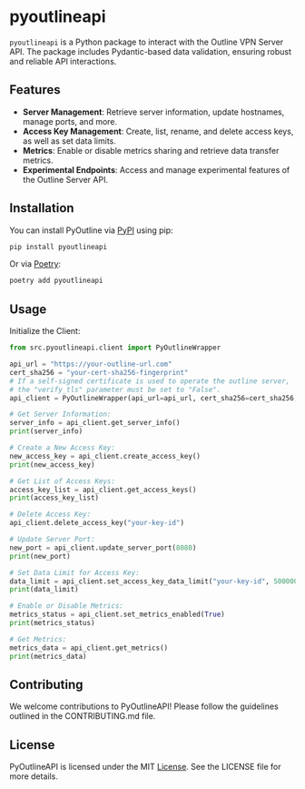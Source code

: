 # pyoutlineapi

`pyoutlineapi` is a Python package to interact with the Outline VPN Server API. The package includes Pydantic-based
data validation, ensuring robust and reliable API interactions.

## Features

- **Server Management**: Retrieve server information, update hostnames, manage ports, and more.
- **Access Key Management**: Create, list, rename, and delete access keys, as well as set data limits.
- **Metrics**: Enable or disable metrics sharing and retrieve data transfer metrics.
- **Experimental Endpoints**: Access and manage experimental features of the Outline Server API.

## Installation

You can install PyOutline via [PyPI](https://pypi.org/project/pyoutlineapi/) using pip:

```bash
pip install pyoutlineapi
```

Or via [Poetry](https://python-poetry.org/):

```bash
poetry add pyoutlineapi
```

## Usage

Initialize the Client:

```python
from src.pyoutlineapi.client import PyOutlineWrapper

api_url = "https://your-outline-url.com"
cert_sha256 = "your-cert-sha256-fingerprint"
# If a self-signed certificate is used to operate the outline server, 
# the "verify_tls" parameter must be set to "False".
api_client = PyOutlineWrapper(api_url=api_url, cert_sha256=cert_sha256, verify_tls=False)

# Get Server Information:
server_info = api_client.get_server_info()
print(server_info)

# Create a New Access Key:
new_access_key = api_client.create_access_key()
print(new_access_key)

# Get List of Access Keys:
access_key_list = api_client.get_access_keys()
print(access_key_list)

# Delete Access Key:
api_client.delete_access_key("your-key-id")

# Update Server Port:
new_port = api_client.update_server_port(8080)
print(new_port)

# Set Data Limit for Access Key:
data_limit = api_client.set_access_key_data_limit("your-key-id", 50000000)
print(data_limit)

# Enable or Disable Metrics:
metrics_status = api_client.set_metrics_enabled(True)
print(metrics_status)

# Get Metrics:
metrics_data = api_client.get_metrics()
print(metrics_data)
```

## Contributing

We welcome contributions to PyOutlineAPI! Please follow the guidelines outlined in the CONTRIBUTING.md file.

## License

PyOutlineAPI is licensed under the MIT [License](LICENSE). See the LICENSE file for more details.

